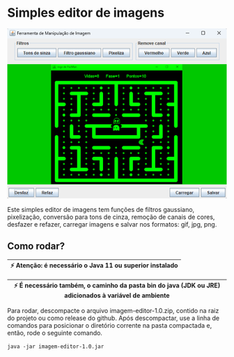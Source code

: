 # Simples editor de imagens

!['Imagem Editor'](imagem-editor.png)

<p>
  Este simples editor de imagens tem funções de filtros gaussiano, pixelização, conversão para tons de cinza, remoção de 
  canais de cores, desfazer e refazer, carregar imagens e salvar nos formatos: gif, jpg, png.
</p>

## Como rodar?

|  :zap:  Atenção: é necessário o Java 11 ou superior instalado   |
|-----------------------------------------------------------------|

| :zap:  É necessário também, o caminho da pasta bin do java (JDK ou JRE) adicionados à variável de ambiente  |
|-------------------------------------------------------------------------------------------------------------|

<p>
  Para rodar, descompacte o arquivo imagem-editor-1.0.zip, contido na raiz do projeto ou como release do github. Após descompactar, 
  use a linha de comandos para posicionar o diretório corrente na pasta compactada e, então, rode o seguinte comando.
</p>

```
java -jar imagem-editor-1.0.jar
```
